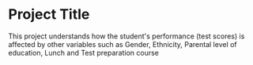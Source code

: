 # Project Title

 This project understands how the student's performance (test scores) is affected by other variables such as Gender, Ethnicity, Parental level of education, Lunch and Test preparation course

